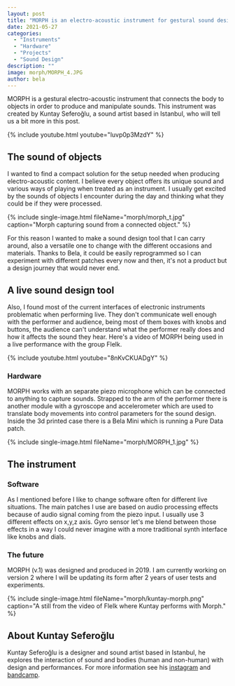 ```yaml
---
layout: post
title: "MORPH is an electro-acoustic instrument for gestural sound design"
date: 2021-05-27
categories:
  - "Instruments"
  - "Hardware"
  - "Projects"
  - "Sound Design"
description: ""
image: morph/MORPH_4.JPG
author: bela
---
```


MORPH is a gestural electro-acoustic instrument that connects the body to objects in order to produce and manipulate sounds. This instrument was created by Kuntay Seferoğlu, a sound artist based in Istanbul, who will tell us a bit more in this post.

{% include youtube.html youtube="luvp0p3MzdY" %}

## The sound of objects

I wanted to find a compact solution for the setup needed when producing electro-acoustic content. I believe every object offers its unique sound and various ways of playing when treated as an instrument. I usually get excited by the sounds of objects I encounter during the day and thinking what they could be if they were processed.

{% include single-image.html fileName="morph/morph_t.jpg" caption="Morph capturing sound from a connected object." %}

For this reason I wanted to make a sound design tool that I can carry around, also a versatile one to change with the different occasions and materials. Thanks to Bela, it could be easily reprogrammed so I can experiment with different patches every now and then, it's not a product but a design journey that would never end.

## A live sound design tool

Also, I found most of the current interfaces of electronic instruments problematic when performing live. They don't communicate well enough with the performer and audience, being most of them boxes with knobs and buttons, the audience can't understand what the performer really does and how it affects the sound they hear.
Here's a video of MORPH being used in a live performance with the group Flelk.

{% include youtube.html youtube="8nKvCKUADgY" %}

### Hardware

MORPH works with an separate piezo microphone which can be connected to anything to capture sounds. Strapped to the arm of the performer there is another module with a gyroscope and accelerometer which are used to translate body movements into control parameters for the sound design. Inside the 3d printed case there is a Bela Mini which is running a Pure Data patch.

{% include single-image.html fileName="morph/MORPH_1.jpg" %}

## The instrument

### Software

As I mentioned before I like to change software often for different live situations. The main patches I use are based on audio processing effects because of audio signal coming from the piezo input. I usually use 3 different effects on x,y,z axis. Gyro sensor let's me blend between those effects in a way I could never imagine with a more traditional synth interface like knobs and dials.

### The future

MORPH (v.1) was designed and produced in 2019. I am currently working on version 2 where I will be updating its form after 2 years of user tests and experiments.  

{% include single-image.html fileName="morph/kuntay-morph.png" caption="A still from the video of Flelk where Kuntay performs with Morph." %}

## About Kuntay Seferoğlu

Kuntay Seferoğlu is a designer and sound artist based in Istanbul, he explores the interaction of sound and bodies (human and non-human) with design and performances. For more information see his [instagram](instagram.com/_kunsf) and [bandcamp](kunsf.bandcamp.com).
